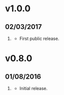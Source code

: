 # v1.0.0
## 02/03/2017

1. [](#new)
    * First public release.

# v0.8.0
## 01/08/2016

1. [](#new)
    * Initial release.
